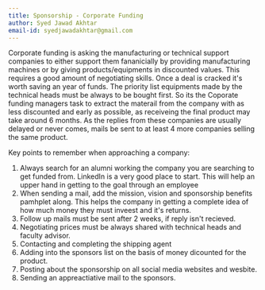 ```yaml
---
title: Sponsorship - Corporate Funding
author: Syed Jawad Akhtar
email-id: syedjawadakhtar@gmail.com
---
```


Corporate funding is asking the manufacturing or technical support companies to either support them fananicially by providing manufacturing machines or by giving products/equipments in discounted values. This requires a good amount of negotiating skills. Once a deal is cracked it's worth saving an year of funds. The priority list equipments made by the technical heads must be always to be bought first. So its the Coporate funding managers task to extract the materail from the company with as less discounted and early as possible, as receiveing the final product may take around 6 months. As the replies from these companies are usually delayed or never comes, mails be sent to at least 4 more companies selling the same product.

Key points to remember when approaching a company:

1. Always search for an alumni working the company you are searching to get funded from. LinkedIn is a very good place to start. This will help an upper hand in getting to the goal through an employee
2. When sending a mail, add the mission, vision and sponsorship benefits pamhplet along. This helps the company in getting a complete idea of how much money they must inveest and it's returns.
3. Follow up mails must be sent after 2 weeks, if reply isn't recieved.
4. Negotiating prices must be always shared with technical heads and faculty advisor.
5. Contacting and completing the shipping agent
6. Adding into the sponsors list on the basis of money dicounted for the product.
7. Posting about the sponsorship on all social media websites and wesbite.
8. Sending an appreactiative mail to the sponsors.
